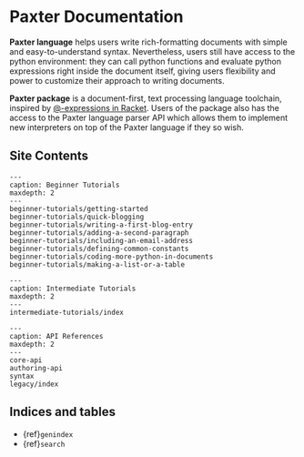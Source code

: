 # Paxter Documentation

**Paxter language** helps users write rich-formatting documents
with simple and easy-to-understand syntax.
Nevertheless, users still have access to the python environment:
they can call python functions and evaluate python expressions
right inside the document itself,
giving users flexibility and power to customize 
their approach to writing documents.

**Paxter package** is a document-first, text processing language toolchain,
inspired by [@-expressions in Racket](https://docs.racket-lang.org/scribble/reader.html).
Users of the package also has the access to the Paxter language parser API
which allows them to implement new interpreters on top of the Paxter language
if they so wish.


## Site Contents

```{toctree}
---
caption: Beginner Tutorials
maxdepth: 2
---
beginner-tutorials/getting-started
beginner-tutorials/quick-blogging
beginner-tutorials/writing-a-first-blog-entry
beginner-tutorials/adding-a-second-paragraph
beginner-tutorials/including-an-email-address
beginner-tutorials/defining-common-constants
beginner-tutorials/coding-more-python-in-documents
beginner-tutorials/making-a-list-or-a-table
```

```{toctree}
---
caption: Intermediate Tutorials
maxdepth: 2
---
intermediate-tutorials/index
```

```{toctree}
---
caption: API References
maxdepth: 2
---
core-api
authoring-api
syntax
legacy/index
```


## Indices and tables

- {ref}`genindex`
- {ref}`search`
